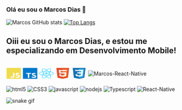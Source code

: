 ### Olá eu sou o Marcos Dias 👋

![Marcos GitHub stats](https://github-readme-stats.vercel.app/api?username=marcosmxp&show_icons=true&theme=radical) [![Top Langs](https://github-readme-stats.vercel.app/api/top-langs/?username=marcosmxp&layout=compact)](https://github.com/anuraghazra/github-readme-stats)
## Oiii eu sou o Marcos Dias, e estou me especializando em Desenvolvimento Mobile!
<div style="display: inline_block"><br>
  <img align="center" alt="Marcos-Js" height="30" width="40" src="https://raw.githubusercontent.com/devicons/devicon/master/icons/javascript/javascript-plain.svg">
  <img align="center" alt="Marcos-Ts" height="30" width="40" src="https://raw.githubusercontent.com/devicons/devicon/master/icons/typescript/typescript-plain.svg">
  <img align="center" alt="Marcos-React-Native" height="30" width="40" src="https://raw.githubusercontent.com/devicons/devicon/master/icons/react/react-original.svg">
  <img align="center" alt="Marcos-HTML" height="30" width="40" src="https://raw.githubusercontent.com/devicons/devicon/master/icons/html5/html5-original.svg">
  <img align="center" alt="Marcos-CSS" height="30" width="40" src="https://raw.githubusercontent.com/devicons/devicon/master/icons/css3/css3-original.svg">
  <img align="center" alt="Marcos-React-Native" height="30" width="40" src="https://cdn.jsdelivr.net/gh/devicons/devicon/icons/nodejs/nodejs-original.svg">
</div>

<div style="display:inline_block"><br/>
  <img align="center"alt="html5" src="https://img.shields.io/badge/HTML5-E34F26?style=for-the-badge&logo=html5&logoColor=white"/>
  <img align="center"alt="CSS3" src="https://img.shields.io/badge/CSS3-1572B6?style=for-the-badge&logo=css3&logoColor=white"/>
  <img align="center"alt="javascript" src="https://img.shields.io/badge/JavaScript-F7DF1E?style=for-the-badge&logo=javascript&logoColor=black"/>
  <img align="center"alt="nodejs" src="https://img.shields.io/badge/Node.js-43853D?style=for-the-badge&logo=node.js&logoColor=white"/>
  <img align="center"alt="Typescript" src="https://img.shields.io/badge/TypeScript-007ACC?style=for-the-badge&logo=typescript&logoColor=white"/>
  <img align="center"alt="React-Native" src="https://img.shields.io/badge/React_Native-20232A?style=for-the-badge&logo=react&logoColor=61DAFB"/>
 
![snake gif](https://github.com/Marcosmxp/Marcosmxp/blob/output/github-contribution-grid-snake.svg)
